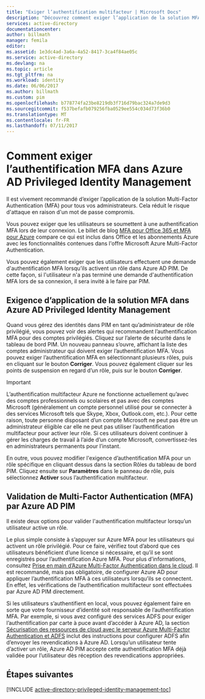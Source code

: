 ```yaml
---
title: "Exiger l’authentification multifacteur | Microsoft Docs"
description: "Découvrez comment exiger l’application de la solution MFA pour les identités dotées de privilèges avec l’extension Azure Active Directory Privileged Identity Management."
services: active-directory
documentationcenter: 
author: billmath
manager: femila
editor: 
ms.assetid: 1e3dc4ad-3a6a-4a52-8417-3ca4f84ae05c
ms.service: active-directory
ms.devlang: na
ms.topic: article
ms.tgt_pltfrm: na
ms.workload: identity
ms.date: 06/06/2017
ms.author: billmath
ms.custom: pim
ms.openlocfilehash: b778774fa23be8219db3f716d79bac324a7de9d3
ms.sourcegitcommit: f537befafb079256fba0529ee554c034d73f36b0
ms.translationtype: MT
ms.contentlocale: fr-FR
ms.lasthandoff: 07/11/2017
---
```

# <a name="how-to-require-mfa-in-azure-ad-privileged-identity-management"></a>Comment exiger l’authentification MFA dans Azure AD Privileged Identity Management
Il est vivement recommandé d’exiger l’application de la solution Multi-Factor Authentication (MFA) pour tous vos administrateurs. Cela réduit le risque d'attaque en raison d'un mot de passe compromis.

Vous pouvez exiger que les utilisateurs se soumettent à une authentification MFA lors de leur connexion. Le billet de blog [MFA pour Office 365 et MFA pour Azure](https://blogs.technet.microsoft.com/ad/2014/02/11/mfa-for-office-365-and-mfa-for-azure/) compare ce qui est inclus dans Office et les abonnements Azure avec les fonctionnalités contenues dans l'offre Microsoft Azure Multi-Factor Authentication.

Vous pouvez également exiger que les utilisateurs effectuent une demande d'authentification MFA lorsqu’ils activent un rôle dans Azure AD PIM. De cette façon, si l'utilisateur n'a pas terminé une demande d'authentification MFA lors de sa connexion, il sera invité à le faire par PIM.

## <a name="requiring-mfa-in-azure-ad-privileged-identity-management"></a>Exigence d’application de la solution MFA dans Azure AD Privileged Identity Management
Quand vous gérez des identités dans PIM en tant qu’administrateur de rôle privilégié, vous pouvez voir des alertes qui recommandent l’authentification MFA pour des comptes privilégiés. Cliquez sur l’alerte de sécurité dans le tableau de bord PIM. Un nouveau panneau s’ouvre, affichant la liste des comptes administrateur qui doivent exiger l’authentification MFA.  Vous pouvez exiger l’authentification MFA en sélectionnant plusieurs rôles, puis en cliquant sur le bouton **Corriger**. Vous pouvez également cliquer sur les points de suspension en regard d’un rôle, puis sur le bouton **Corriger**.

> [!IMPORTANT]
> L’authentification multifacteur Azure ne fonctionne actuellement qu’avec des comptes professionnels ou scolaires et pas avec des comptes Microsoft (généralement un compte personnel utilisé pour se connecter à des services Microsoft tels que Skype, Xbox, Outlook.com, etc.). Pour cette raison, toute personne disposant d’un compte Microsoft ne peut pas être un administrateur éligible car elle ne peut pas utiliser l’authentification multifacteur pour activer leur rôle. Si ces utilisateurs doivent continuer à gérer les charges de travail à l’aide d’un compte Microsoft, convertissez-les en administrateurs permanents pour l’instant.
> 
> 

En outre, vous pouvez modifier l'exigence d’authentification MFA pour un rôle spécifique en cliquant dessus dans la section Rôles du tableau de bord PIM. Cliquez ensuite sur **Paramètres** dans le panneau de rôle, puis sélectionnez **Activer** sous l’authentification multifacteur.

## <a name="how-azure-ad-pim-validates-mfa"></a>Validation de Multi-Factor Authentication (MFA) par Azure AD PIM
Il existe deux options pour valider l'authentification multifacteur lorsqu’un utilisateur active un rôle.

Le plus simple consiste à s’appuyer sur Azure MFA pour les utilisateurs qui activent un rôle privilégié. Pour ce faire, vérifiez tout d’abord que ces utilisateurs bénéficient d’une licence si nécessaire, et qu’il se sont enregistrés pour l’authentification Azure MFA. Pour plus d’informations, consultez [Prise en main d’Azure Multi-Factor Authentication dans le cloud](../multi-factor-authentication/multi-factor-authentication-get-started-cloud.md). Il est recommandé, mais pas obligatoire, de configurer Azure AD pour appliquer l’authentification MFA à ces utilisateurs lorsqu’ils se connectent. En effet, les vérifications de l’authentification multifacteur sont effectuées par Azure AD PIM directement.

Si les utilisateurs s’authentifient en local, vous pouvez également faire en sorte que votre fournisseur d’identité soit responsable de l’authentification MFA. Par exemple, si vous avez configuré des services ADFS pour exiger l’authentification par carte à puce avant d’accéder à Azure AD, la section [Sécurisation des ressources de cloud avec le serveur Azure Multi-Factor Authentication et ADFS](../multi-factor-authentication/multi-factor-authentication-get-started-adfs-cloud.md) inclut des instructions pour configurer ADFS afin d’envoyer les revendications à Azure AD. Lorsqu’un utilisateur tente d’activer un rôle, Azure AD PIM accepte cette authentification MFA déjà validée pour l’utilisateur dès réception des revendications appropriées.

<!--Every topic should have next steps and links to the next logical set of content to keep the customer engaged-->
## <a name="next-steps"></a>Étapes suivantes
[!INCLUDE [active-directory-privileged-identity-management-toc](../../includes/active-directory-privileged-identity-management-toc.md)]

